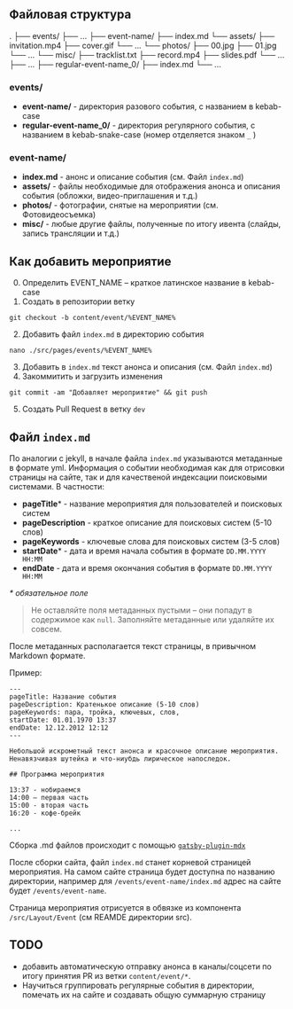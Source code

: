 ## Файловая структура
  .
	├── events/
		├── ...
		├── event-name/
			├── index.md
			└── assets/
				├── invitation.mp4
				├── cover.gif
				└── ...
			└── photos/
				├── 00.jpg
				├── 01.jpg
				└── ...
			└── misc/
				├── tracklist.txt
				├── record.mp4
				├── slides.pdf
				└── ...
		├── ...
		├── regular-event-name_0/
			├── index.md
			└── ...

### events/

- **event-name/** - директория разового события, с названием в kebab-case
- **regular-event-name_0/** - директория регулярного события, c названием в kebab-snake-case (номер отделяется знаком `_` )

### event-name/

- **index.md** - анонс и описание события (см. Файл `index.md`)
- **assets/** - файлы необходимые для отображения анонса и описания события (обложки, видео-приглашения и т.д.)
- **photos/** - фотографии, снятые на мероприятии (см. Фотовидеосъемка)
- **misc/** - любые другие файлы, полученные по итогу ивента (слайды, запись трансляции и т.д.)

## Как добавить мероприятие

0. Определить EVENT_NAME – краткое латинское название в kebab-case
1. Создать в репозитории ветку

```shell
git checkout -b content/event/%EVENT_NAME%
```

2. Добавить файл `index.md` в директорию события

```shell
nano ./src/pages/events/%EVENT_NAME%
```

3. Добавить в `index.md` текст анонса и описания (см. Файл `index.md`)
4. Закоммитить и загрузить изменения

```shell
git commit -am "Добавляет мероприятие" && git push
```

5. Создать Pull Request в ветку `dev`

## Файл `index.md`

По аналогии с jekyll, в начале файла `index.md` указываются метаданные в формате yml. Информация о событии необходимая как для отрисовки страницы на сайте, так и для качественой индексации поисковыми системами. В частности:

- **pageTitle*** - название мероприятия для пользователей и поисковых систем
- **pageDescription** - краткое описание для поисковых систем (5-10 слов)
- **pageKeywords** - ключевые слова для поисковых систем (3-5 слов)
- **startDate*** - дата и время начала события в формате `DD.MM.YYYY HH:MM`
- **endDate** - дата и время окончания события в формате `DD.MM.YYYY HH:MM`

_* обязательное поле_

>Не оставляйте поля метаданных пустыми – они попадут в содержимое как `null`. Заполняйте метаданные или удаляйте их совсем.

После метаданных располагается текст страницы, в привычном Markdown формате. 

Пример:

```
---
pageTitle: Название события
pageDescription: Кратенькое описание (5-10 слов)
pageKeywords: пара, тройка, ключевых, слов,
startDate: 01.01.1970 13:37
endDate: 12.12.2012 12:12
---

Небольшой искрометный текст анонса и красочное описание мероприятия. Ненавязчивая шутейка и что-ниубдь лирическое напоследок.

## Программа мероприятия

13:37 - нобираемся
14:00 – первая часть
15:00 - вторая часть
16:20 - кофе-брейк

...
```

Сборка .md файлов происходит с помощью [`gatsby-plugin-mdx`](https://www.gatsbyjs.com/plugins/gatsby-plugin-mdx/) 

После сборки сайта, файл `index.md` станет корневой страницей мероприятия. На самом сайте страница будет доступна по названию директории, например для `/events/event-name/index.md` адрес на сайте будет `/events/event-name`.

Страница мероприятия отрисуется в обвязке из компонента `/src/Layout/Event` (см REAMDE директории src).


## TODO

- добавить автоматическую отправку анонса в каналы/соцсети по итогу принятия PR из ветки `content/event/*`.
- Научиться группировать регулярные события в директории, помечать их на сайте и создавать общую суммарную страницу